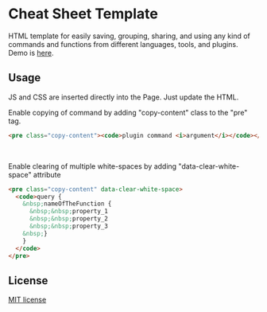# Cheat Sheet Template

HTML template for easily saving, grouping, sharing, and using any kind of commands and functions from different languages, tools, and plugins. Demo is [here](https://github.com/steve-232/cheat-sheet-template).

## Usage

JS and CSS are inserted directly into the Page. Just update the HTML.

Enable copying of command by adding "copy-content" class to the "pre" tag.

```html
<pre class="copy-content"><code>plugin command <i>argument</i></code></pre>
```

<br />

Enable clearing of multiple white-spaces by adding "data-clear-white-space" attribute

```html
<pre class="copy-content" data-clear-white-space>
  <code>query {
    &nbsp;nameOfTheFunction {
      &nbsp;&nbsp;property_1
      &nbsp;&nbsp;property_2
      &nbsp;&nbsp;property_3
    &nbsp;}
    }
  </code>
</pre>
```

## License

[MIT license](http://www.opensource.org/licenses/MIT)
